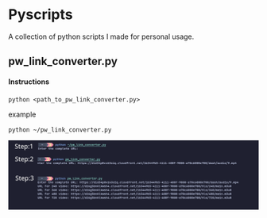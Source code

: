 # Pyscripts
A collection of python scripts I made for personal usage.

## pw_link_converter.py

#### Instructions

```
python <path_to_pw_link_converter.py>
```
example

```
python ~/pw_link_converter.py
```

![img](https://raw.githubusercontent.com/Subhashis2007/pyscripts/main/docs/pw_ss.png)




